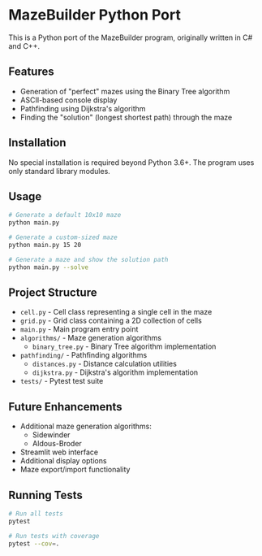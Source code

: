 # MazeBuilder Python Port

This is a Python port of the MazeBuilder program, originally written in C# and C++.

## Features

- Generation of "perfect" mazes using the Binary Tree algorithm
- ASCII-based console display
- Pathfinding using Dijkstra's algorithm
- Finding the "solution" (longest shortest path) through the maze

## Installation

No special installation is required beyond Python 3.6+. The program uses only standard library modules.

## Usage

```bash
# Generate a default 10x10 maze
python main.py

# Generate a custom-sized maze
python main.py 15 20

# Generate a maze and show the solution path
python main.py --solve
```

## Project Structure

- `cell.py` - Cell class representing a single cell in the maze
- `grid.py` - Grid class containing a 2D collection of cells
- `main.py` - Main program entry point
- `algorithms/` - Maze generation algorithms
  - `binary_tree.py` - Binary Tree algorithm implementation
- `pathfinding/` - Pathfinding algorithms
  - `distances.py` - Distance calculation utilities
  - `dijkstra.py` - Dijkstra's algorithm implementation
- `tests/` - Pytest test suite

## Future Enhancements

- Additional maze generation algorithms:
  - Sidewinder
  - Aldous-Broder
- Streamlit web interface
- Additional display options
- Maze export/import functionality

## Running Tests

```bash
# Run all tests
pytest

# Run tests with coverage
pytest --cov=.
```